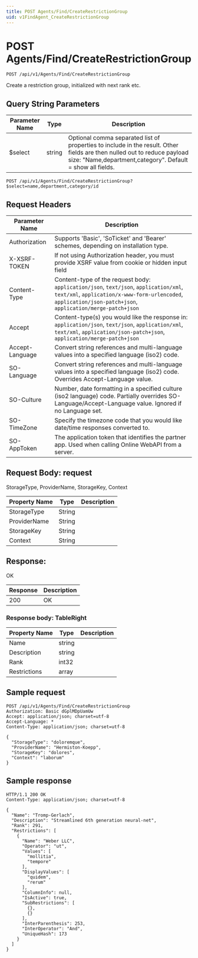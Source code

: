 ```yaml
---
title: POST Agents/Find/CreateRestrictionGroup
uid: v1FindAgent_CreateRestrictionGroup
---
```


# POST Agents/Find/CreateRestrictionGroup

```http
POST /api/v1/Agents/Find/CreateRestrictionGroup
```

Create a restriction group, initialized with next rank etc.







## Query String Parameters

| Parameter Name | Type |  Description |
|----------------|------|--------------|
| $select | string |  Optional comma separated list of properties to include in the result. Other fields are then nulled out to reduce payload size: "Name,department,category". Default = show all fields. |

```http
POST /api/v1/Agents/Find/CreateRestrictionGroup?$select=name,department,category/id
```


## Request Headers

| Parameter Name | Description |
|----------------|-------------|
| Authorization  | Supports 'Basic', 'SoTicket' and 'Bearer' schemes, depending on installation type. |
| X-XSRF-TOKEN   | If not using Authorization header, you must provide XSRF value from cookie or hidden input field |
| Content-Type | Content-type of the request body: `application/json`, `text/json`, `application/xml`, `text/xml`, `application/x-www-form-urlencoded`, `application/json-patch+json`, `application/merge-patch+json` |
| Accept         | Content-type(s) you would like the response in: `application/json`, `text/json`, `application/xml`, `text/xml`, `application/json-patch+json`, `application/merge-patch+json` |
| Accept-Language | Convert string references and multi-language values into a specified language (iso2) code. |
| SO-Language | Convert string references and multi-language values into a specified language (iso2) code. Overrides Accept-Language value. |
| SO-Culture | Number, date formatting in a specified culture (iso2 language) code. Partially overrides SO-Language/Accept-Language value. Ignored if no Language set. |
| SO-TimeZone | Specify the timezone code that you would like date/time responses converted to. |
| SO-AppToken | The application token that identifies the partner app. Used when calling Online WebAPI from a server. |

## Request Body: request 

StorageType, ProviderName, StorageKey, Context 

| Property Name | Type |  Description |
|----------------|------|--------------|
| StorageType | String |  |
| ProviderName | String |  |
| StorageKey | String |  |
| Context | String |  |

## Response:

OK

| Response | Description |
|----------------|-------------|
| 200 | OK |

### Response body: TableRight

| Property Name | Type |  Description |
|----------------|------|--------------|
| Name | string |  |
| Description | string |  |
| Rank | int32 |  |
| Restrictions | array |  |

## Sample request

```http!
POST /api/v1/Agents/Find/CreateRestrictionGroup
Authorization: Basic dGplMDpUamUw
Accept: application/json; charset=utf-8
Accept-Language: *
Content-Type: application/json; charset=utf-8

{
  "StorageType": "doloremque",
  "ProviderName": "Hermiston-Koepp",
  "StorageKey": "dolores",
  "Context": "laborum"
}
```

## Sample response

```http_
HTTP/1.1 200 OK
Content-Type: application/json; charset=utf-8

{
  "Name": "Tromp-Gerlach",
  "Description": "Streamlined 6th generation neural-net",
  "Rank": 291,
  "Restrictions": [
    {
      "Name": "Weber LLC",
      "Operator": "ut",
      "Values": [
        "mollitia",
        "tempore"
      ],
      "DisplayValues": [
        "quidem",
        "rerum"
      ],
      "ColumnInfo": null,
      "IsActive": true,
      "SubRestrictions": [
        {},
        {}
      ],
      "InterParenthesis": 253,
      "InterOperator": "And",
      "UniqueHash": 173
    }
  ]
}
```